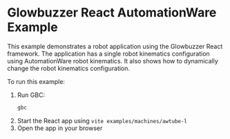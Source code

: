 # Glowbuzzer React AutomationWare Example

This example demonstrates a robot application using the Glowbuzzer React framework.
The application has a single robot kinematics configuration using AutomationWare robot kinematics.
It also shows how to dynamically change the robot kinematics configuration.

To run this example:

1. Run GBC:
    ```bash
    gbc
    ```
1. Start the React app using `vite examples/machines/awtube-l`
1. Open the app in your browser 
